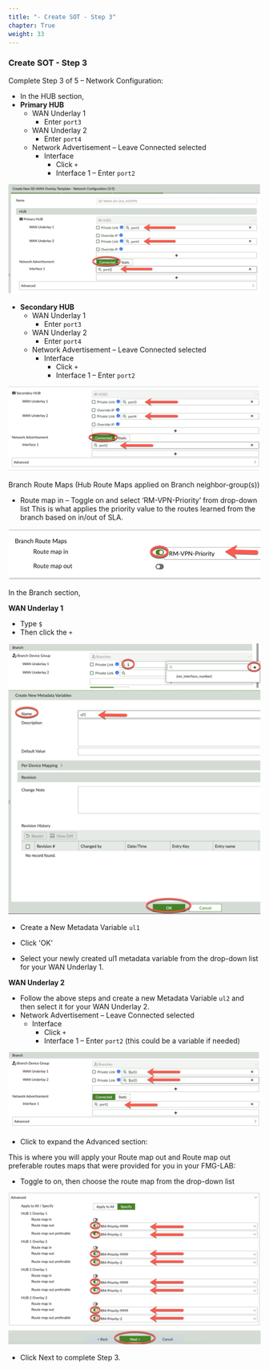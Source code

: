 ```yaml
---
title: "- Create SOT - Step 3"
chapter: True
weight: 33
---
```


### Create SOT - Step 3

Complete Step 3 of 5 – Network Configuration:

- In the HUB section, 
- **Primary HUB**
	- WAN Underlay 1
		- Enter ```port3```
	- WAN Underlay 2
		- Enter ```port4```
	- Network Advertisement – Leave Connected selected
		- Interface
			- Click ```+```
			- Interface 1 – Enter ```port2```

![Primary Hub](pri_hub1.png)

- **Secondary HUB**
	- WAN Underlay 1
		- Enter ```port3```
	- WAN Underlay 2
		- Enter ```port4```
	- Network Advertisement – Leave Connected selected
		- Interface
			- Click ```+```
			- Interface 1 – Enter ```port2```

![Secondary Hub](sec_hub1.png)

Branch Route Maps (Hub Route Maps applied on Branch neighbor-group(s))
- Route map in – Toggle on and select ‘RM-VPN-Priority’ from drop-down list
This is what applies the priority value to the routes learned from the branch based on in/out of SLA.

![Branch RMs](br_maps.png)

In the Branch section, 
	
**WAN Underlay 1**
- Type ```$``` 
- Then click the ```+```

![Branch Underlay](branch1.png)
![Branch Metadata](metadata1.png)

- Create a New Metadata Variable ```ul1```
- Click 'OK'

- Select your newly created ul1 metadata variable from the drop-down list for your WAN Underlay 1.

**WAN Underlay 2**
- Follow the above steps and create a new Metadata Variable ```ul2``` and then select it for your WAN Underlay 2.
- Network Advertisement – Leave Connected selected
	- Interface
		- Click ```+```
		- Interface 1 – Enter ```port2``` (this could be a variable if needed)

![Branch Device Group](branch2.png)

- Click to expand the Advanced section:
		
This is where you will apply your Route map out and Route map out preferable routes maps that were provided for you in your FMG-LAB:

-	Toggle to on, then choose the route map from the drop-down list

![Advanced RM](toggle_on.png)

- Click Next to complete Step 3.